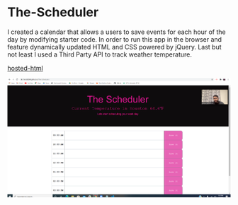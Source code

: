 # The-Scheduler
I created a calendar that allows a users to save events for each hour of the day by modifying starter code. In order to run this app in the browser and feature dynamically updated HTML and CSS powered by jQuery. Last but not least I used a Third Party API to track weather temperature. 

[hosted-html](https://ferick8246.github.io/The-Scheduler/) 

![picture](https://github.com/ferick8246/The-Scheduler/blob/2a0f13ee0e7c9c877ad42915f431c471ca0aa28b/Develop/Capture.PNG)